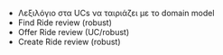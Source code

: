 - Λεξιλόγιο στα UCs να ταιριάζει με το domain model
- Find Ride review (robust)
- Offer Ride review (UC/robust)
- Create Ride review (robust)
